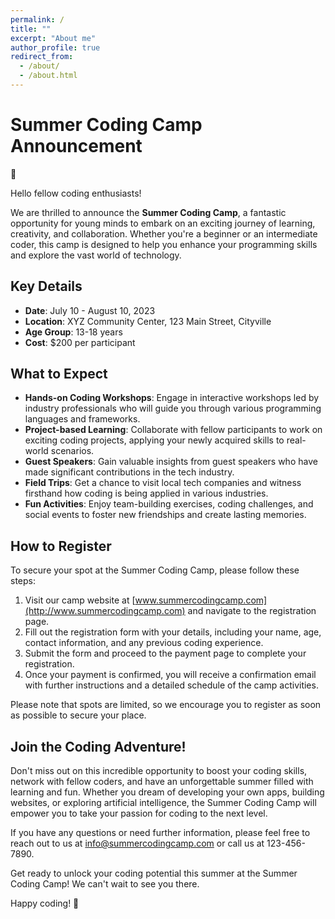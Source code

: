 ```yaml
---
permalink: /
title: ""
excerpt: "About me"
author_profile: true
redirect_from: 
  - /about/
  - /about.html
---
```


# Summer Coding Camp Announcement

🚀

Hello fellow coding enthusiasts!

We are thrilled to announce the **Summer Coding Camp**, a fantastic opportunity for young minds to embark on an exciting journey of learning, creativity, and collaboration. Whether you're a beginner or an intermediate coder, this camp is designed to help you enhance your programming skills and explore the vast world of technology.

## Key Details

- **Date**: July 10 - August 10, 2023
- **Location**: XYZ Community Center, 123 Main Street, Cityville
- **Age Group**: 13-18 years
- **Cost**: $200 per participant

## What to Expect

- **Hands-on Coding Workshops**: Engage in interactive workshops led by industry professionals who will guide you through various programming languages and frameworks.
- **Project-based Learning**: Collaborate with fellow participants to work on exciting coding projects, applying your newly acquired skills to real-world scenarios.
- **Guest Speakers**: Gain valuable insights from guest speakers who have made significant contributions in the tech industry.
- **Field Trips**: Get a chance to visit local tech companies and witness firsthand how coding is being applied in various industries.
- **Fun Activities**: Enjoy team-building exercises, coding challenges, and social events to foster new friendships and create lasting memories.

## How to Register

To secure your spot at the Summer Coding Camp, please follow these steps:

1. Visit our camp website at [www.summercodingcamp.com](http://www.summercodingcamp.com) and navigate to the registration page.
2. Fill out the registration form with your details, including your name, age, contact information, and any previous coding experience.
3. Submit the form and proceed to the payment page to complete your registration.
4. Once your payment is confirmed, you will receive a confirmation email with further instructions and a detailed schedule of the camp activities.

Please note that spots are limited, so we encourage you to register as soon as possible to secure your place.

## Join the Coding Adventure!

Don't miss out on this incredible opportunity to boost your coding skills, network with fellow coders, and have an unforgettable summer filled with learning and fun. Whether you dream of developing your own apps, building websites, or exploring artificial intelligence, the Summer Coding Camp will empower you to take your passion for coding to the next level.

If you have any questions or need further information, please feel free to reach out to us at [info@summercodingcamp.com](mailto:info@summercodingcamp.com) or call us at 123-456-7890.

Get ready to unlock your coding potential this summer at the Summer Coding Camp! We can't wait to see you there.

Happy coding! 🚀

